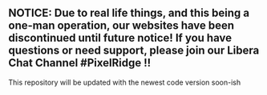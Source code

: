 ## NOTICE: Due to real life things, and this being a one-man operation, our websites have been discontinued until future notice! If you have questions or need support, please join our Libera Chat Channel #PixelRidge !!


This repository will be updated with the newest code version soon-ish
